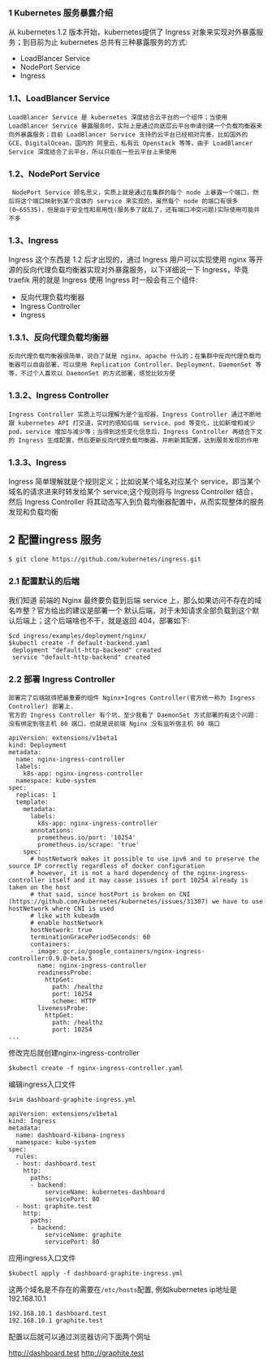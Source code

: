 ### 1 Kubernetes 服务暴露介绍
   从 kubernetes 1.2 版本开始，kubernetes提供了 Ingress 对象来实现对外暴露服务；到目前为止 kubernetes 总共有三种暴露服务的方式:
   - LoadBlancer Service
   - NodePort Service
   - Ingress

### 1.1、LoadBlancer Service
    LoadBlancer Service 是 kubernetes 深度结合云平台的一个组件；当使用 LoadBlancer Service 暴露服务时，实际上是通过向底层云平台申请创建一个负载均衡器来向外暴露服务；目前 LoadBlancer Service 支持的云平台已经相对完善，比如国外的 GCE、DigitalOcean，国内的 阿里云，私有云 Openstack 等等，由于 LoadBlancer Service 深度结合了云平台，所以只能在一些云平台上来使用

### 1.2、NodePort Service
     NodePort Service 顾名思义，实质上就是通过在集群的每个 node 上暴露一个端口，然后将这个端口映射到某个具体的 service 来实现的，虽然每个 node 的端口有很多(0~65535)，但是由于安全性和易用性(服务多了就乱了，还有端口冲突问题)实际使用可能并不多

### 1.3、Ingress
   Ingress 这个东西是 1.2 后才出现的，通过 Ingress 用户可以实现使用 nginx 等开源的反向代理负载均衡器实现对外暴露服务，以下详细说一下 Ingress，毕竟 traefik 用的就是 Ingress
   使用 Ingress 时一般会有三个组件:

   - 反向代理负载均衡器
   - Ingress Controller
   - Ingress

### 1.3.1、反向代理负载均衡器

    反向代理负载均衡器很简单，说白了就是 nginx、apache 什么的；在集群中反向代理负载均衡器可以自由部署，可以使用 Replication Controller、Deployment、DaemonSet 等等，不过个人喜欢以 DaemonSet 的方式部署，感觉比较方便

### 1.3.2、Ingress Controller
    Ingress Controller 实质上可以理解为是个监视器，Ingress Controller 通过不断地跟 kubernetes API 打交道，实时的感知后端 service、pod 等变化，比如新增和减少 pod，service 增加与减少等；当得到这些变化信息后，Ingress Controller 再结合下文的 Ingress 生成配置，然后更新反向代理负载均衡器，并刷新其配置，达到服务发现的作用

### 1.3.3、Ingress

   Ingress 简单理解就是个规则定义；比如说某个域名对应某个 service，即当某个域名的请求进来时转发给某个 service;这个规则将与 Ingress Controller 结合，然后 Ingress Controller 将其动态写入到负载均衡器配置中，从而实现整体的服务发现和负载均衡


## 2 配置ingress 服务

```
$ git clone https://github.com/kubernetes/ingress.git
```

### 2.1 配置默认的后端
   我们知道 前端的 Nginx 最终要负载到后端 service 上，那么如果访问不存在的域名咋整？官方给出的建议是部署一个 默认后端，对于未知请求全部负载到这个默认后端上；这个后端啥也不干，就是返回 404，部署如下:
```
$cd ingress/examples/deployment/nginx/ 
$kubectl create -f default-backend.yaml
 deployment "default-http-backend" created
 service "default-http-backend" created
```

### 2.2 部署 Ingress Controller
    部署完了后端就得把最重要的组件 Nginx+Ingres Controller(官方统一称为 Ingress Controller) 部署上. 
    官方的 Ingress Controller 有个坑，至少我看了 DaemonSet 方式部署的有这个问题：没有绑定到宿主机 80 端口，也就是说前端 Nginx 没有监听宿主机 80 端口

```
apiVersion: extensions/v1beta1
kind: Deployment
metadata:
  name: nginx-ingress-controller
  labels:
    k8s-app: nginx-ingress-controller
  namespace: kube-system
spec:
  replicas: 1
  template:
    metadata:
      labels:
        k8s-app: nginx-ingress-controller
      annotations:
        prometheus.io/port: '10254'
        prometheus.io/scrape: 'true'
    spec:
      # hostNetwork makes it possible to use ipv6 and to preserve the source IP correctly regardless of docker configuration
      # however, it is not a hard dependency of the nginx-ingress-controller itself and it may cause issues if port 10254 already is taken on the host
      # that said, since hostPort is broken on CNI (https://github.com/kubernetes/kubernetes/issues/31307) we have to use hostNetwork where CNI is used
      # like with kubeadm
      # enable hostNetwork
      hostNetwork: true
      terminationGracePeriodSeconds: 60
      containers:
      - image: gcr.io/google_containers/nginx-ingress-controller:0.9.0-beta.5
        name: nginx-ingress-controller
        readinessProbe:
          httpGet:
            path: /healthz
            port: 10254
            scheme: HTTP
        livenessProbe:
          httpGet:
            path: /healthz
            port: 10254
...
```

   修改完后就创建nginx-ingress-controller
```
$kubectl create -f nginx-ingress-controller.yaml
```

   编辑ingress入口文件

```
$vim dashboard-graphite-ingress.yml

apiVersion: extensions/v1beta1
kind: Ingress
metadata:
  name: dashboard-kibana-ingress
  namespace: kube-system
spec:
  rules:
  - host: dashboard.test
    http:
      paths:
      - backend:
          serviceName: kubernetes-dashboard
          servicePort: 80
  - host: graphite.test
    http:
      paths:
      - backend:
          serviceName: graphite
          servicePort: 80
```

  应用ingress入口文件
```
$kubectl apply -f dashboard-graphite-ingress.yml
```

  这两个域名是不存在的需要在`/etc/hosts`配置,  例如kubernetes ip地址是192.168.10.1

```
192.168.10.1 dashboard.test
192.168.10.1 graphite.test
```

  配置以后就可以通过浏览器访问下面两个网址

http://dashboard.test
http://graphite.test
